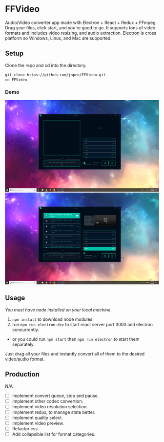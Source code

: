# FFVideo
Audio/Video converter app made with Electron + React + Redux + FFmpeg. Drag your files, click start, and you're good to go. It supports tons of video formats and includes video resizing, and audio extraction. Electron is cross platform so Windows, Linux, and Mac are supported.

## Setup

Clone the repo and cd into the directory.

```
git clone https://github.com/jnpco/FFVideo.git
cd FFVideo
```
### Demo
<img src="samples/nofiles.png" height="300" alt="nofiles">
<img src="samples/withconverted.png" height="300" alt="withconverted">

## Usage

*You must have node installed on your local machine.*

1. `npm install` to download node modules.
2. run `npm run electron-dev` to start react server port 3000 and electron concurrently.
 - or you could run `npm start` then `npm run electron` to start them separately.

Just drag all your files and instantly convert all of them to the desired video/audio format.

## Production

N/A

- [ ] Implement convert queue, stop and pause.
- [ ] Implement other codec convertion.
- [ ] Implement video resolution selection.
- [ ] Implement redux, to manage state better.
- [ ] Implement quality select.
- [ ] Implement video preview.
- [ ] Refactor css.
- [ ] Add collapsible list for format categories.
